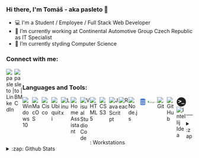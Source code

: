### Hi there, I'm Tomáš - aka pasleto 👋

- 💻 I'm a Student / Employee / Full Stack Web Developer
- 🏢 I’m currently working at Continental Automotive Group Czech Republic as IT Specialist
- 🚀 I’m currently styding Computer Science

### Connect with me:

[<img align="left" alt="pasleto | LinkedIn" width="22px" src="https://cdn.jsdelivr.net/npm/simple-icons@v3/icons/linkedin.svg" />][linkedin]
[<img align="left" alt="pasleto | BMC" width="22px" src="https://cdn.jsdelivr.net/npm/simple-icons@3.7.0/icons/buymeacoffee.svg" />][bmc]

<br />

### Languages and Tools:

<img align="left" alt="Windows 10" width="26px" src="https://cdn.jsdelivr.net/npm/simple-icons@3.7.0/icons/windows.svg" />
<img align="left" alt="MacOS" width="26px" src="https://cdn.jsdelivr.net/npm/simple-icons@3.7.0/icons/apple.svg" />
<img align="left" alt="Cisco" width="26px" src="https://cdn.jsdelivr.net/npm/simple-icons@3.7.0/icons/cisco.svg" />
<img align="left" alt="Ubiquiti" width="26px" src="https://cdn.jsdelivr.net/npm/simple-icons@3.7.0/icons/ubiquiti.svg" />
<img align="left" alt="Linux" width="26px" src="https://cdn.jsdelivr.net/npm/simple-icons@3.7.0/icons/linux.svg" />
<img align="left" alt="Home Assistant" width="26px" src="https://cdn.jsdelivr.net/npm/simple-icons@3.7.0/icons/homeassistant.svg" />
<img align="left" alt="Visual Studio Code" width="26px" src="https://cdn.jsdelivr.net/npm/simple-icons@3.7.0/icons/visualstudiocode.svg" />
<img align="left" alt="HTML5" width="26px" src="https://cdn.jsdelivr.net/npm/simple-icons@3.7.0/icons/html5.svg" />
<img align="left" alt="CSS3" width="26px" src="https://cdn.jsdelivr.net/npm/simple-icons@3.7.0/icons/css3.svg" />
<img align="left" alt="JavaScript" width="26px" src="https://cdn.jsdelivr.net/npm/simple-icons@3.7.0/icons/javascript.svg" />
<img align="left" alt="React" width="26px" src="https://cdn.jsdelivr.net/npm/simple-icons@3.7.0/icons/react.svg" />
<img align="left" alt="Node.js" width="26px" src="https://cdn.jsdelivr.net/npm/simple-icons@3.7.0/icons/node-dot-js.svg" />
<img align="left" alt="SQL" width="26px" src="https://raw.githubusercontent.com/github/explore/80688e429a7d4ef2fca1e82350fe8e3517d3494d/topics/sql/sql.png" />
<img align="left" alt="MongoDB" width="26px" src="https://raw.githubusercontent.com/github/explore/80688e429a7d4ef2fca1e82350fe8e3517d3494d/topics/mongodb/mongodb.png" />
<img align="left" alt="Git" width="26px" src="https://cdn.jsdelivr.net/npm/simple-icons@3.7.0/icons/git.svg" />
<img align="left" alt="GitHub" width="26px" src="https://cdn.jsdelivr.net/npm/simple-icons@3.7.0/icons/github.svg" />
<img align="left" alt="Terminal" width="26px" src="https://raw.githubusercontent.com/github/explore/80688e429a7d4ef2fca1e82350fe8e3517d3494d/topics/terminal/terminal.png" />
<img align="left" alt="Intellij Idea" width="26px" src="https://cdn.jsdelivr.net/npm/simple-icons@3.7.0/icons/intellijidea.svg" />

<br />
<br />

---

<details>
  <summary>:zap: Workstations</summary>
  <br />
  <table><tbody><tr><td valign="top" width="50%">
  <p align="center">
  ### Desktop
  - Intel Core i7-6700K
  - 2x8GB Kingston HyperX Fury DDR4
  - MSI GTX 1070 Gaming X 8GB
  - Intel 660p NVME 512GB | Samsung 850 Evo 500GB
  - Windows 10 Pro 64-bit
  </p>
  </td><td valign="top" width="50%">
  <p align="center">
  ### Laptop
  - Apple Macbook Pro 13" 2018 4TB with TouchBar
  - Intel
  - 16GB Ram
  - 256GB SSD
  - MacOS X
  </p>
  </td></tr></tbody></table>
</details>

<details>
  <summary>:zap: Github Stats</summary>
  <br />
  <img align="left" alt="pasleto's Github Stats" src="https://github-readme-stats.vercel.app/api?username=pasleto&show_icons=true" />
</details>

[linkedin]: https://www.linkedin.com/in/tomas-pasler
[bmc]: https://www.buymeacoffee.com/pasleto
